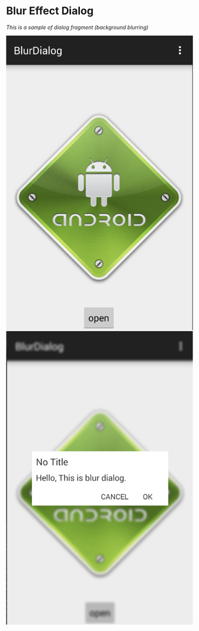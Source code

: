 Blur Effect Dialog
========

*This is a sample of dialog fragment (background blurring)*

![](https://raw.githubusercontent.com/chooblarin/blur-effect-dialog/master/screenshots/1.jpg)
![](https://raw.githubusercontent.com/chooblarin/blur-effect-dialog/master/screenshots/2.jpg)
